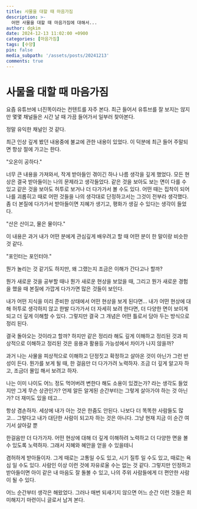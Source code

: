 ```yaml
---
title: 사물을 대할 때 마음가짐
description: >-
  어떤 사물을 대할 때 마음가짐에 대해서...
author: dgkim
date: 2024-12-13 11:02:00 +0900
categories: [마음가짐]
tags: [수양]
pin: false
media_subpath: '/assets/posts/20241213'
comments: true
---
```

# 사물을 대할 때 마음가짐

 요즘 유튜브에 너진똑이라는 컨텐트를 자주 본다. 최근 들어서 유튜브를 잘 보지는 않지만
몇몇 채널들은 시간 날 때 가끔 들어가서 일부러 찾아본다.

정말 유익한 채널인 것 같다. 

최근 인상 깊게 봤던 내용중에 불교에 관한 내용이 있었다. 이 덕분에 최근 들어 주말되면
항상 절에 가고는 한다.

 "오온이 공하다."

너무 큰 내용을 가져와서, 작게 받아들인 겪이긴 하나 나름 생각을 깊게 했었다. 모든 현상은 결국
받아들이는 나의 문제라고 생각들었다. 같은 것을 보아도 보는 면이 다를 수 있고 같은 것을 
보아도 허투로 보거나 더 다가가서 볼 수도 있다. 어떤 때는 집착이 되어 나를 괴롭히고 때로
어떤 것들을 나의 생각대로 단정하고서는 그것이 전부라 생각했다.
좀 더 본질에 다가가서 받아들이면 지혜가 생기고, 평화가 생길 수 있다는 생각이 들었다.

 "산은 산이고, 물은 물이다."
 
이 내용은 과거 내가 어떤 분에게 관심깊게 배우려고 할 때 어떤 분이 한 말이랑 비슷한 것
같다.

 "포인터는 포인터야." 

뭔가 놀리는 것 같기도 하지만, 왜 그랬는지 조금은 이해가 간다고나 할까?

뭔가 새로운 것을 공부할 때나 뭔가 새로운 현상을 보았을 때, 그리고 뭔가 새로운 경험을
했을 때 본질에 가깝게 다가가면 많은 것들이 보인다.

내가 어떤 지식을 미리 준비한 상태에서 어떤 현상을 보게 된다면... 내가 어떤 현상에
대해 허투로 생각하지 않고 한발 다가가서 더 자세히 보려 한다면, 더 다양한 면이 보이게 되고
더 깊게 이해할 수 있다. 그렇지만 결국 그 개념은 어떤 틀로서 담아 두는 방식으로 정리 된다.

결국 돌아오는 것이라고 할까? 하지만 같은 정리라 해도 깊게 이해하고 정리된 것과 피상적으로
이해하고 정리된 것은 응용과 활용등 가능성에서 차이가 나지 않을까?

과거 나는 사물을 피상적으로 이해하고 단정짓고 확정하고 살아온 것이 아닌가 그런 반성이 든다.
뭔가를 보게 될 때, 한 걸음만 더 다가가려 노력하자. 조금 더 깊게 알고자 하고, 조금더 몰입
해서 보려고 하자.

나는 이미 나이도 어느 정도 먹어버려 변한다 해도 소용이 있겠는가? 라는 생각도 들었지만
그게 무슨 상관인가? 언제 알든 알게된 순간부터는 그렇게 살아가야 하는 것 아닌가? 더 재미도
있을 테고... 

항상 겸손하자. 세상에 내가 아는 것은 한줌도 안된다. 나보다 더 똑똑한 사람들도 많고...
그렇다고 내가 대단한 사람이 되고자 하는 것은 아니다. 그냥 현재 지금 이 순간 여기서 살아갈 뿐

한걸음만 더 다가가자. 어떤 현상에 대해 더 깊게 이해하려 노력하고 더 다양한 면을 볼 수 
있도록 노력하자. 그래서 지혜와 혜안을 얻을 수 있을테니

겸허하게 받아들이자. 그게 때로는 고통일 수도 있고, 시기 질투 일 수도 있고, 때로는 욕심
일 수도 있다. 사람인 이상 이런 것에 자유로울 수는 없는 것 같다. 그렇지만 인정하고 받아들이면
아이 같은 내 마음도 잘 돌볼 수 있고, 나의 주위 사람들에게 더 편안한 사람이 될 수 있다.

어느 순간부터 생각은 해왔었다. 그러나 매번 되새기지 않으면 어느 순간 이런 것들은 희미해지기 마련이니 글로서 남겨 본다.